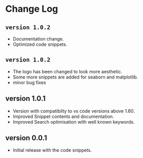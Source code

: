 # Change Log

## `version 1.0.2`

- Documentation change.
- Optimized code snippets.

## `version 1.0.2`

- The logo has been changed to look more aesthetic.
- Some more snippets are added for seaborn and matplotlib.
- minor bug fixes
## version 1.0.1

- Version with compatibilty to vs code versions above 1.60.
- Improved Snippet contents and documentation.
- Improved Search optimisation with well known keywords.

## version 0.0.1

- Initial release with the code snippets.
